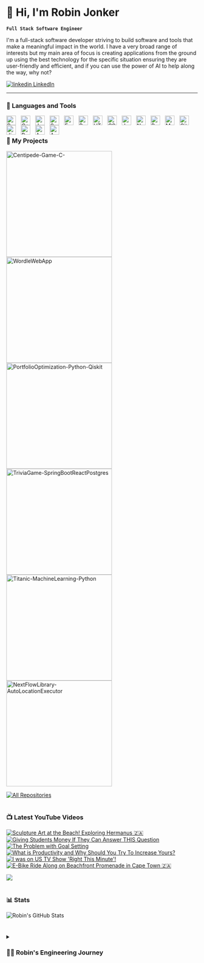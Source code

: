 # 👋 Hi, I'm Robin Jonker 

**`Full Stack Software Engineer`**

I'm a full-stack software developer striving to build software and tools that make a meaningful impact in the world. I have a very broad range of interests but my main area of focus is creating applications from the ground up using the best technology for the specific situation ensuring they are user-friendly and efficient, and if you can use the power of AI to help along the way, why not?

   <p align="left">
      <a href="https://www.linkedin.com/in/robinjonker11">
         <img src="https://i.stack.imgur.com/gVE0j.png" alt="linkedin"> LinkedIn
  </a> 
   </p>

---

### 🧰 Languages and Tools

<img align="left" alt="Python" width="25px" style="padding-right:10px;" src="https://cdn.jsdelivr.net/gh/devicons/devicon/icons/python/python-plain.svg" />
<img align="left" alt="C++" width="25px" style="padding-right:10px;" src="https://cdn.jsdelivr.net/gh/devicons/devicon/icons/cplusplus/cplusplus-line.svg" />
<img align="left" alt="Java" width="25px" style="padding-right:10px;" src="https://cdn.jsdelivr.net/gh/devicons/devicon/icons/java/java-original.svg"/>
<img align="left" alt="Spring" width="25px" style="padding-right:10px;" src="https://cdn.jsdelivr.net/gh/devicons/devicon/icons/spring/spring-original.svg" />
<img align="left" alt="FastAPI" width="25px" style="padding-right:10px;" src="https://cdn.jsdelivr.net/gh/devicons/devicon/icons/fastapi/fastapi-original.svg" />
<img align="left" alt="React" width="25px" style="padding-right:10px;" src="https://cdn.jsdelivr.net/gh/devicons/devicon/icons/react/react-original.svg" />
<img align="left" alt="HTML" width="25px" style="padding-right:10px;" src="https://cdn.jsdelivr.net/gh/devicons/devicon/icons/html5/html5-plain.svg" />
<img align="left" alt="CSS" width="25px" style="padding-right:10px;" src="https://cdn.jsdelivr.net/gh/devicons/devicon/icons/css3/css3-plain.svg" />
<img align="left" alt="JavaScript" width="25px" style="padding-right:10px;" src="https://cdn.jsdelivr.net/gh/devicons/devicon/icons/javascript/javascript-plain.svg" />
<img align="left" alt="NodeJS" width="25px" style="padding-right:10px;" src="https://cdn.jsdelivr.net/gh/devicons/devicon/icons/nodejs/nodejs-original.svg" />
<img align="left" alt="Postgres" width="25px" style="padding-right:10px;" src="https://cdn.jsdelivr.net/gh/devicons/devicon/icons/postgresql/postgresql-original-wordmark.svg" />
<img align="left" alt="MySQL" width="25px" style="padding-right:10px;" src="https://cdn.jsdelivr.net/gh/devicons/devicon/icons/mysql/mysql-original-wordmark.svg" />
<img align="left" alt="GitHub" width="25px" style="padding-right:10px;" src="https://cdn.jsdelivr.net/gh/devicons/devicon/icons/github/github-original-wordmark.svg" />
<img align="left" alt="Jira" width="25px" style="padding-right:10px;" src="https://cdn.jsdelivr.net/gh/devicons/devicon/icons/jira/jira-original-wordmark.svg" />
<img align="left" alt="Docker" width="25px" style="padding-right:10px;" src="https://cdn.jsdelivr.net/gh/devicons/devicon/icons/docker/docker-original-wordmark.svg" />
<img align="left" alt="AWS" width="25px" style="padding-right:10px;" src="https://cdn.jsdelivr.net/gh/devicons/devicon/icons/amazonwebservices/amazonwebservices-original-wordmark.svg" />
<img align="left" alt="Azure" width="25px" style="padding-right:10px;" src="https://cdn.jsdelivr.net/gh/devicons/devicon/icons/azure/azure-original-wordmark.svg" />

<br />

#

### 📕 My Projects

<!-- Small repo cards https://github.com/DenverCoder1/github-readme-stats (fork of anuraghazra/github-readme-stats) -->
<p align="left">
  <a href="https://github.com/robinjonker/Centipede-Game-C-"><img width="278" src="https://denvercoder1-github-readme-stats.vercel.app/api/pin/?username=robinjonker&repo=Centipede-Game-C-&theme=react&bg_color=1F222E&title_color=F85D7F&hide_border=true&icon_color=F8D866&show_icons=false" alt="Centipede-Game-C-"></a>
  <a href="https://github.com/robinjonker/WordleWebApp-Node.js-Express-Bootstrap-Azure-MSSQL"><img width="278" src="https://denvercoder1-github-readme-stats.vercel.app/api/pin/?username=robinjonker&repo=WordleWebApp-Node.js-Express-Bootstrap-Azure-MSSQL&theme=react&bg_color=1F222E&title_color=F85D7F&hide_border=true&icon_color=F8D866&show_icons=false" alt="WordleWebApp"></a>
  <a href="https://github.com/robinjonker/PortfolioOptimization-Python-Qiskit"><img width="278" src="https://denvercoder1-github-readme-stats.vercel.app/api/pin/?username=robinjonker&repo=PortfolioOptimization-Python-Qiskit&theme=react&bg_color=1F222E&title_color=F85D7F&hide_border=true&icon_color=F8D866&show_icons=false" alt="PortfolioOptimization-Python-Qiskit"></a>
  <a href="https://github.com/robinjonker/TriviaGame-SpringBootReactPostgres"><img width="278" src="https://denvercoder1-github-readme-stats.vercel.app/api/pin/?username=robinjonker&repo=TriviaGame-SpringBootReactPostgres&theme=react&bg_color=1F222E&title_color=F85D7F&hide_border=true&icon_color=F8D866&show_icons=false" alt="TriviaGame-SpringBootReactPostgres"></a>
  <a href="https://github.com/robinjonker/Titanic-MachineLearning-Python"><img width="278" src="https://denvercoder1-github-readme-stats.vercel.app/api/pin/?username=robinjonker&repo=Titanic-MachineLearning-Python&theme=react&bg_color=1F222E&title_color=F85D7F&hide_border=true&icon_color=F8D866&show_icons=false" alt="Titanic-MachineLearning-Python"></a>
  <a href="https://github.com/LocationAwareScientificWorkflows-P22G51/NextFlowLibrary-AutoLocationExecutor"><img width="278" src="https://denvercoder1-github-readme-stats.vercel.app/api/pin?username=LocationAwareScientificWorkflows-P22G51&repo=NextFlowLibrary-AutoLocationExecutor&theme=react&bg_color=1F222E&title_color=F85D7F&hide_border=true&icon_color=F8D866&show_icons=false" alt="NextFlowLibrary-AutoLocationExecutor"></a>
</p>

<p align="left">
  <a href="https://github.com/robinjonker?tab=repositories&sort=stargazers"><img alt="All Repositories" title="All Repositories" src="https://custom-icon-badges.demolab.com/badge/-All%20Repos-2962FF?style=for-the-badge&logoColor=white&logo=repo"/></a>
</p>

#

### 📺 Latest YouTube Videos

<!-- BEGIN YOUTUBE-CARDS -->
[![Sculpture Art at the Beach! Exploring Hermanus 🇿🇦](https://ytcards.demolab.com/?id=dymJ_W3Ns2Q&title=Sculpture+Art+at+the+Beach%21+Exploring+Hermanus+%F0%9F%87%BF%F0%9F%87%A6&timestamp=1643279161&background_color=%230d1117&title_color=%23ffffff&stats_color=%23dedede&width=250 "Sculpture Art at the Beach! Exploring Hermanus 🇿🇦")](https://www.youtube.com/watch?v=dymJ_W3Ns2Q)
[![Giving Students Money If They Can Answer THIS Question](https://ytcards.demolab.com/?id=27Qx3kzEQqo&title=Giving+Students+Money+If+They+Can+Answer+THIS+Question&timestamp=1625238070&background_color=%230d1117&title_color=%23ffffff&stats_color=%23dedede&width=250 "Giving Students Money If They Can Answer THIS Question")](https://www.youtube.com/watch?v=27Qx3kzEQqo)
[![The Problem with Goal Setting](https://ytcards.demolab.com/?id=eRJgC4UkHRs&title=The+Problem+with+Goal+Setting&timestamp=1618736757&background_color=%230d1117&title_color=%23ffffff&stats_color=%23dedede&width=250 "The Problem with Goal Setting")](https://www.youtube.com/watch?v=eRJgC4UkHRs)
[![What is Productivity and Why Should You Try To Increase Yours?](https://ytcards.demolab.com/?id=cyzxIIZuskA&title=What+is+Productivity+and+Why+Should+You+Try+To+Increase+Yours%3F&timestamp=1618168661&background_color=%230d1117&title_color=%23ffffff&stats_color=%23dedede&width=250 "What is Productivity and Why Should You Try To Increase Yours?")](https://www.youtube.com/watch?v=cyzxIIZuskA)
[![I was on US TV Show 'Right This Minute'!](https://ytcards.demolab.com/?id=uEHS0swYWPY&title=I+was+on+US+TV+Show+%27Right+This+Minute%27%21&timestamp=1617470130&background_color=%230d1117&title_color=%23ffffff&stats_color=%23dedede&width=250 "I was on US TV Show 'Right This Minute'!")](https://www.youtube.com/watch?v=uEHS0swYWPY)
[![E-Bike Ride Along on Beachfront Promenade in Cape Town 🇿🇦](https://ytcards.demolab.com/?id=fGibutPXusU&title=E-Bike+Ride+Along+on+Beachfront+Promenade+in+Cape+Town+%F0%9F%87%BF%F0%9F%87%A6&timestamp=1616853049&background_color=%230d1117&title_color=%23ffffff&stats_color=%23dedede&width=250 "E-Bike Ride Along on Beachfront Promenade in Cape Town 🇿🇦")](https://www.youtube.com/watch?v=fGibutPXusU)
<!-- END YOUTUBE-CARDS -->

[<img src="https://custom-icon-badges.demolab.com/badge/-Subscribe%20For%20More-red?style=for-the-badge&logo=video&logoColor=white"/>](https://www.youtube.com/channel/UCU5LQz6olsX-M9MrwyuD5bA?sub_confirmation=1)

#

### 📊 Stats

![Robin's GitHub Stats](https://github-readme-stats.vercel.app/api?username=robinjonker&show_icons=true&theme=dracula)

<!-- ![GitHub Streak](https://streak-stats.demolab.com?user=robinjonker&theme=gruvbox&border_radius=4.5) -->

#

<details>
 <summary><h3>👨‍💻 Robin's Engineering Journey</h3></summary>
   I started my journey in software development during my time at university. I graduated from the University of the Witwatersrand with a degree in Electrical (Information) Engineering. Throughout my time at Wits, I was introduced to many different fields ranging from courses in signal analysis to assembly microcontroller programming. It was in my second year at University that my passion started. I started learning C++, failing the first test badly, however, the bug bit. Ending the third year with a best-in-class project and a distinction in our C++ module, I knew what I wanted to do. Through a range of different courses in my honours year, relating to Artificial Intelligence, Quantum Computing and Web Development my passion for software development grew. I grew confident in myself that I could learn any skill relatively quickly in order to complete any task given to me, however, I am by no means an expert and I believe in life-long learning. I have a significant interest in harnessing the power of the latest tech in order to make meaningful changes in the world, be it with AI-powered robots or ground-breaking Quantum Computers, I believe fully in myself. Taking a step back from reinventing the wheel, there are many areas in the world that can be improved and the idea that I can create something, regardless of how small or in whatever field, that can make someone's life better, is what drives me.  
